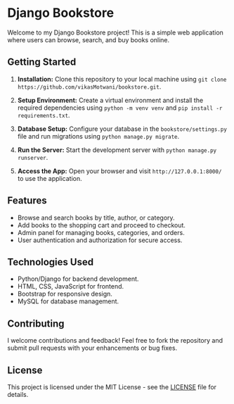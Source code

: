 # Django Bookstore

Welcome to my Django Bookstore project! This is a simple web application where users can browse, search, and buy books online.

## Getting Started

1. **Installation:** Clone this repository to your local machine using `git clone https://github.com/vikasMotwani/bookstore.git`.

2. **Setup Environment:** Create a virtual environment and install the required dependencies using `python -m venv venv` and `pip install -r requirements.txt`.

3. **Database Setup:** Configure your database in the `bookstore/settings.py` file and run migrations using `python manage.py migrate`.

4. **Run the Server:** Start the development server with `python manage.py runserver`.

5. **Access the App:** Open your browser and visit `http://127.0.0.1:8000/` to use the application.

## Features

- Browse and search books by title, author, or category.
- Add books to the shopping cart and proceed to checkout.
- Admin panel for managing books, categories, and orders.
- User authentication and authorization for secure access.

## Technologies Used

- Python/Django for backend development.
- HTML, CSS, JavaScript for frontend.
- Bootstrap for responsive design.
- MySQL for database management.

## Contributing

I welcome contributions and feedback! Feel free to fork the repository and submit pull requests with your enhancements or bug fixes.

## License

This project is licensed under the MIT License - see the [LICENSE](LICENSE) file for details.


